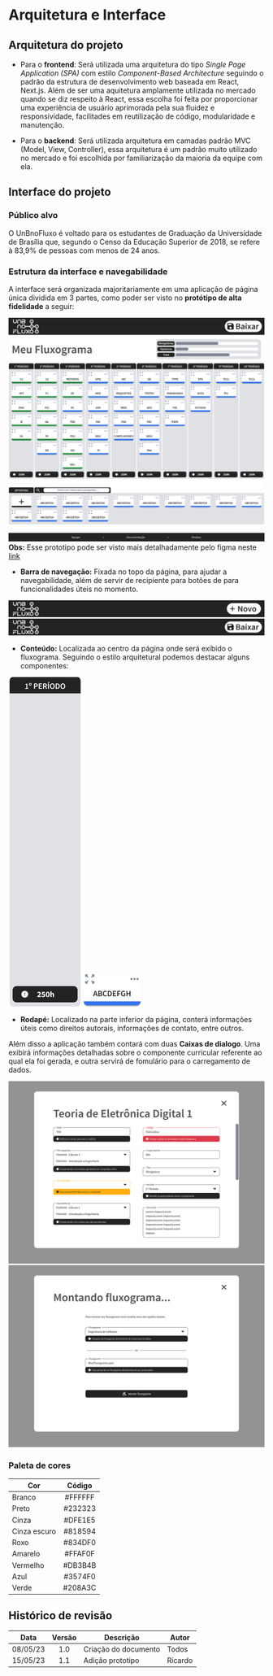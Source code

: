 # Arquitetura e Interface

## Arquitetura do projeto
- Para o **frontend**: Será utilizada uma arquitetura do tipo *Single Page Application (SPA)* com estilo *Component-Based Architecture* seguindo o padrão da estrutura de desenvolvimento web baseada em React, Next.js. Além de ser uma aquitetura amplamente utilizada no mercado quando se diz respeito à React, essa escolha foi feita por proporcionar uma experiência de usuário aprimorada pela sua fluidez e responsividade, facilitades em reutilização de código, modularidade e manutenção.

- Para o **backend**: Será utilizada arquitetura em camadas padrão MVC (Model, View, Controller), essa arquitetura é um padrão muito utilizado no mercado e foi escolhida por familiarização da maioria da equipe com ela.

## Interface do projeto
### Público alvo
O UnBnoFluxo é voltado para os estudantes de Graduação da Universidade de Brasília que, segundo o Censo da Educação Superior de 2018, se refere à 83,9% de pessoas com menos de 24 anos.

### Estrutura da interface e navegabilidade
A interface será organizada majoritariamente em uma aplicação de página única dividida em 3 partes, como poder ser visto no **protótipo de alta fidelidade** a seguir:

![Flow](img/Prototype/Flow.png)
**Obs:** Esse prototipo pode ser visto mais detalhadamente pelo figma neste [link](https://www.figma.com/file/gnRnNtiChtjhjkhoRfxnq8/UnBNoFluxo?type=design&node-id=0%3A1&t=jd2LN5wc1D0D32QI-1)

- **Barra de navegação:** Fixada no topo da página, para ajudar a navegabilidade, além de servir de recipiente para botões de para funcionalidades úteis no momento.

![NavBar](img/Prototype/NavBar.png)
![NavBar2](img/Prototype/NavBar2.png)

- **Conteúdo:** Localizada ao centro da página onde será exibido o fluxograma. Seguindo o estilo arquitetural podemos destacar alguns componentes:

![Period](img/Prototype/Period.png)
![ComponentCard](img/Prototype/ComponentCard.png)


- **Rodapé:** Localizado na parte inferior da página, conterá informações úteis como direitos autorais, informações de contato, entre outros.

Além disso a aplicação também contará com duas **Caixas de dialogo**. Uma exibirá informações detalhadas sobre o componente curricular referente ao qual ela foi gerada, e outra servirá de fomulário para o carregamento de dados.

![ComponentDetail](img/Prototype/ComponentDetail.png)
![NewFlow](img/Prototype/NewFlow.png)


### Paleta de cores
| Cor          | Código  |
| ------------ | :-----: |
| Branco       | #FFFFFF |
| Preto        | #232323 |
| Cinza        | #DFE1E5 |
| Cinza escuro | #818594 |
| Roxo         | #834DF0 |
| Amarelo      | #FFAF0F |
| Vermelho     | #DB3B4B |
| Azul         | #3574F0 |
| Verde        | #208A3C |


## Histórico de revisão
|   Data   | Versão | Descrição            | Autor   |
| :------: | :----: | -------------------- | ------- |
| 08/05/23 |  1.0   | Criação do documento | Todos   |
| 15/05/23 |  1.1   | Adição prototipo     | Ricardo |
